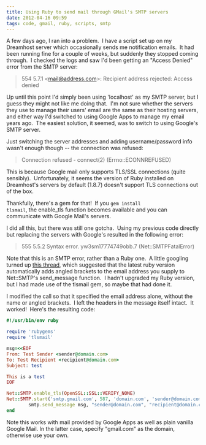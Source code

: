 ```yaml
---
title: Using Ruby to send mail through GMail's SMTP servers
date: 2012-04-16 09:59
tags: code, gmail, ruby, scripts, smtp
---
```

A few days ago, I ran into a problem.  I have a script set up on my Dreamhost
server which occasionally sends me notification emails.  It had been running
fine for a couple of weeks, but suddenly they stopped coming through.  I checked
the logs and saw I'd been getting an "Access Denied" error from the SMTP
server:

> 554 5.7.1 &lt;mail@address.com&gt;: Recipient address rejected: Access denied

Up until this point I'd simply been using 'localhost' as my SMTP server, but I
guess they might not like me doing that.  I'm not sure whether the servers they
use to manage their users' email are the same as their hosting servers, and
either way I'd switched to using Google Apps to manage my email years ago.  The
easiest solution, it seemed, was to switch to using Google's SMTP server.

Just switching the server addresses and adding username/password info wasn't
enough though -- the connection was refused:


> Connection refused - connect(2) (Errno::ECONNREFUSED)

This is because Google mail only supports TLS/SSL connections (quite sensibly). 
Unfortunately, it seems the version of Ruby installed on Dreamhost's servers by
default (1.8.7) doesn't support TLS connections out of the box.

Thankfully, there's a gem for that!  If you <code>gem install tlsmail</code>,
the enable_tls function becomes available and you can communicate with Google
Mail's servers.

I did all this, but there was still one gotcha.  Using my previous code directly
but replacing the servers with Google's resulted in the following error:

> 555 5.5.2 Syntax error. yw3sm17774749obb.7 (Net::SMTPFatalError)

Note that this is an SMTP error, rather than a Ruby one.  A little googling
turned up [this thread](http://www.ruby-forum.com/topic/185075), which suggested
that the latest ruby version automatically adds angled brackets to the email
address you supply to Net::SMTP's send_message function.  I hadn't upgraded my
Ruby version, but I had made use of the tlsmail gem, so maybe that had done it.

I modified the call so that it specified the email address alone, without the
name or angled brackets.  I left the headers in the message itself intact.  It
worked!  Here's the resulting code:

``` ruby
#!/usr/bin/env ruby

require 'rubygems'
require 'tlsmail'

msg=<<EOF
From: Test Sender <sender@domain.com>
To: Test Recipient <recipient@domain.com>
Subject: test

This is a test
EOF

Net::SMTP.enable_tls(OpenSSL::SSL::VERIFY_NONE)
Net::SMTP.start('smtp.gmail.com', 587, 'domain.com', 'sender@domain.com', 'password', :login) do |smtp|
        smtp.send_message msg, "sender@domain.com", "recipient@domain.com"
end
```

Note this works with mail provided by Google Apps as well as plain vanilla
Google Mail. In the latter case, specify "gmail.com" as the domain, otherwise
use your own.
